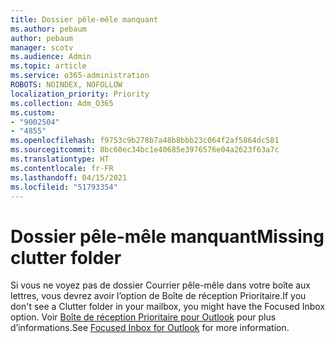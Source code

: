 ```yaml
---
title: Dossier pêle-mêle manquant
ms.author: pebaum
author: pebaum
manager: scotv
ms.audience: Admin
ms.topic: article
ms.service: o365-administration
ROBOTS: NOINDEX, NOFOLLOW
localization_priority: Priority
ms.collection: Adm_O365
ms.custom:
- "9002504"
- "4855"
ms.openlocfilehash: f9753c9b278b7a48b8bbb23c064f2af5864dc581
ms.sourcegitcommit: 8bc60ec34bc1e40685e3976576e04a2623f63a7c
ms.translationtype: HT
ms.contentlocale: fr-FR
ms.lasthandoff: 04/15/2021
ms.locfileid: "51793354"
---
```

# <a name="missing-clutter-folder"></a><span data-ttu-id="5a309-102">Dossier pêle-mêle manquant</span><span class="sxs-lookup"><span data-stu-id="5a309-102">Missing clutter folder</span></span>

<span data-ttu-id="5a309-103">Si vous ne voyez pas de dossier Courrier pêle-mêle dans votre boîte aux lettres, vous devrez avoir l’option de Boîte de réception Prioritaire.</span><span class="sxs-lookup"><span data-stu-id="5a309-103">If you don't see a Clutter folder in your mailbox, you might have the Focused Inbox option.</span></span> <span data-ttu-id="5a309-104">Voir [Boîte de réception Prioritaire pour Outlook](https://support.office.com/article/focused-inbox-for-outlook-f445ad7f-02f4-4294-a82e-71d8964e3978) pour plus d’informations.</span><span class="sxs-lookup"><span data-stu-id="5a309-104">See [Focused Inbox for Outlook](https://support.office.com/article/focused-inbox-for-outlook-f445ad7f-02f4-4294-a82e-71d8964e3978) for more information.</span></span>
